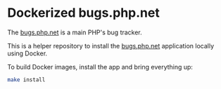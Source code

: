 # Dockerized bugs.php.net

The [bugs.php.net](https://bugs.php.net) is a main PHP's bug tracker.

This is a helper repository to install the
[bugs.php.net](https://github.com/php/web-bugs) application locally using Docker.

To build Docker images, install the app and bring everything up:

```bash
make install
```
